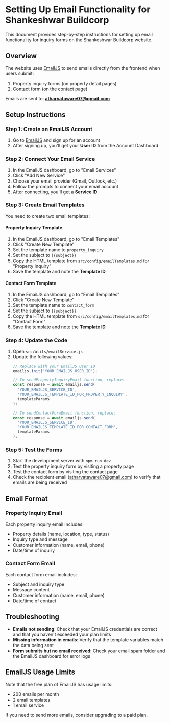 # Setting Up Email Functionality for Shankeshwar Buildcorp

This document provides step-by-step instructions for setting up email functionality for inquiry forms on the Shankeshwar Buildcorp website.

## Overview

The website uses [EmailJS](https://www.emailjs.com/) to send emails directly from the frontend when users submit:
1. Property inquiry forms (on property detail pages)
2. Contact form (on the contact page)

Emails are sent to: **atharvataware07@gmail.com**

## Setup Instructions

### Step 1: Create an EmailJS Account

1. Go to [EmailJS](https://www.emailjs.com/) and sign up for an account
2. After signing up, you'll get your **User ID** from the Account Dashboard

### Step 2: Connect Your Email Service

1. In the EmailJS dashboard, go to "Email Services"
2. Click "Add New Service" 
3. Choose your email provider (Gmail, Outlook, etc.)
4. Follow the prompts to connect your email account
5. After connecting, you'll get a **Service ID**

### Step 3: Create Email Templates

You need to create two email templates:

#### Property Inquiry Template

1. In the EmailJS dashboard, go to "Email Templates"
2. Click "Create New Template"
3. Set the template name to `property_inquiry`
4. Set the subject to `{{subject}}`
5. Copy the HTML template from `src/config/emailTemplates.md` for "Property Inquiry"
6. Save the template and note the **Template ID**

#### Contact Form Template

1. In the EmailJS dashboard, go to "Email Templates"
2. Click "Create New Template"
3. Set the template name to `contact_form`
4. Set the subject to `{{subject}}`
5. Copy the HTML template from `src/config/emailTemplates.md` for "Contact Form"
6. Save the template and note the **Template ID**

### Step 4: Update the Code

1. Open `src/utils/emailService.js`
2. Update the following values:
   ```javascript
   // Replace with your EmailJS User ID
   emailjs.init('YOUR_EMAILJS_USER_ID');

   // In sendPropertyInquiryEmail function, replace:
   const response = await emailjs.send(
     'YOUR_EMAILJS_SERVICE_ID',
     'YOUR_EMAILJS_TEMPLATE_ID_FOR_PROPERTY_INQUIRY',
     templateParams
   );

   // In sendContactFormEmail function, replace:
   const response = await emailjs.send(
     'YOUR_EMAILJS_SERVICE_ID',
     'YOUR_EMAILJS_TEMPLATE_ID_FOR_CONTACT_FORM',
     templateParams
   );
   ```

### Step 5: Test the Forms

1. Start the development server with `npm run dev`
2. Test the property inquiry form by visiting a property page
3. Test the contact form by visiting the contact page
4. Check the recipient email (atharvataware07@gmail.com) to verify that emails are being received

## Email Format

### Property Inquiry Email

Each property inquiry email includes:
- Property details (name, location, type, status)
- Inquiry type and message
- Customer information (name, email, phone)
- Date/time of inquiry

### Contact Form Email

Each contact form email includes:
- Subject and inquiry type
- Message content
- Customer information (name, email, phone)
- Date/time of contact

## Troubleshooting

- **Emails not sending**: Check that your EmailJS credentials are correct and that you haven't exceeded your plan limits
- **Missing information in emails**: Verify that the template variables match the data being sent
- **Form submits but no email received**: Check your email spam folder and the EmailJS dashboard for error logs

## EmailJS Usage Limits

Note that the free plan of EmailJS has usage limits:
- 200 emails per month
- 2 email templates
- 1 email service

If you need to send more emails, consider upgrading to a paid plan. 
